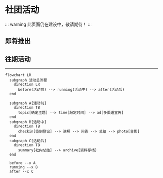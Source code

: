 # 社团活动

::: warning
此页面仍在建设中，敬请期待！
:::

## 即将推出

[//]: # (- [解锁iPad生产力]&#40;/activities/comingSoon/ExploreiPad&#41;)

[//]: # (- [移动应用创新赛宣讲]&#40;/activities/comingSoon/maic_speakers&#41;)

## 往期活动

[//]: # (- [2023百团纳新]&#40;/activities/pastEvents/biantuan&#41;)

[//]: # (- [macOS初体验]&#40;/activities/pastEvents/macos_experience&#41;)

[//]: # (- [Apple设备选购建议]&#40;/activities/pastEvents/device_suggestion&#41;)

[//]: # (- [2023冬季WWDC-Swift特训营]&#40;/activities/pastEvents/wwdc_swift2023&#41;)

---
```mermaid
flowchart LR
  subgraph 活动总流程
    direction LR
      before(活动前) --> running(活动中) --> after(活动后)
  end

  subgraph A[活动前]
    direction TB
      topic[确定主题] --> time[敲定时间] --> ad[多渠道宣传]
  end
  subgraph B[活动中]
    direction TB
      checkin[签到登记] --> 讲解 --> 问答 --> 总结 --> photo[合影]
  end
  subgraph C[活动后]
    direction TB
      summary[社内总结] --> archive[资料存档]
  end
  
  before --x A
  running --x B
  after --x C

```
